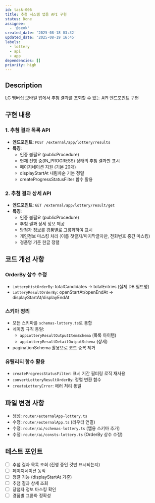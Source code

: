 ```yaml
---
id: task-006
title: 추첨 시스템 앱용 API 구현
status: Done
assignee:
  - '@seok'
created_date: '2025-08-18 03:32'
updated_date: '2025-08-19 16:45'
labels:
  - lottery
  - api
  - app
dependencies: []
priority: high
---
```


## Description
LG 멤버십 모바일 앱에서 추첨 결과를 조회할 수 있는 API 엔드포인트 구현

## 구현 내용

### 1. 추첨 결과 목록 API
- **엔드포인트**: `POST /external/app/lottery/results`
- **특징**:
  - 인증 불필요 (publicProcedure)
  - 현재 진행 중(IN_PROGRESS) 상태의 추첨 결과만 표시
  - 페이지네이션 지원 (기본 20개)
  - displayStartAt 내림차순 기본 정렬
  - createProgressStatusFilter 함수 활용

### 2. 추첨 결과 상세 API
- **엔드포인트**: `GET /external/app/lottery/result/get`
- **특징**:
  - 인증 불필요 (publicProcedure)
  - 추첨 결과 상세 정보 제공
  - 당첨자 정보를 경품별로 그룹화하여 표시
  - 개인정보 마스킹 처리 (이름 첫글자/마지막글자만, 전화번호 중간 마스킹)
  - 경품명 기준 한글 정렬

## 코드 개선 사항

### OrderBy 상수 수정
- `LotteryHistOrderBy`: totalCandidates → totalEntries (실제 DB 필드명)
- `LotteryResultOrderBy`: openStartAt/openEndAt → displayStartAt/displayEndAt

### 스키마 정리
- 모든 스키마를 `schemas-lottery.ts`로 통합
- 네이밍 규칙 통일:
  - `appLotteryResultOutputItemSchema` (목록 아이템)
  - `appLotteryResultDetailOutputSchema` (상세)
- paginationSchema 활용으로 코드 중복 제거

### 유틸리티 함수 활용
- `createProgressStatusFilter`: 표시 기간 필터링 로직 재사용
- `convertLotteryResultOrderBy`: 정렬 변환 함수
- `createLotteryError`: 에러 처리 통일

## 파일 변경 사항
- 생성: `router/externalApp-lottery.ts`
- 수정: `router/externalApp.ts` (라우터 연결)
- 수정: `router/ai/schemas-lottery.ts` (앱용 스키마 추가)
- 수정: `router/ai/consts-lottery.ts` (OrderBy 상수 수정)

## 테스트 포인트
- [ ] 추첨 결과 목록 조회 (진행 중인 것만 표시되는지)
- [ ] 페이지네이션 동작
- [ ] 정렬 기능 (displayStartAt 기준)
- [ ] 추첨 결과 상세 조회
- [ ] 당첨자 정보 마스킹 확인
- [ ] 경품별 그룹화 정확성
